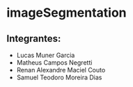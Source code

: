 # imageSegmentation

## Integrantes:

- Lucas Muner Garcia
- Matheus Campos Negretti
- Renan Alexandre Maciel Couto
- Samuel Teodoro Moreira Dias